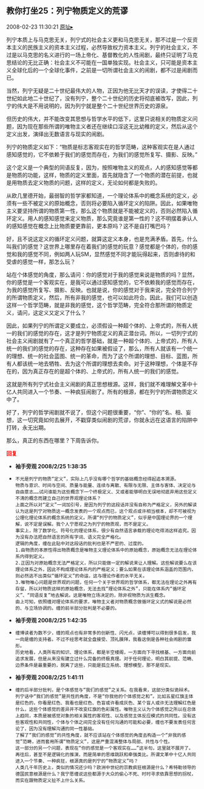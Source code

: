 ## 教你打坐25：列宁物质定义的荒谬
2008-02-23 11:30:21
[原址▸](http://www.fxgan.com/chan_time/2008_01_06/901.htm)



 列宁本质上与马克思无关，列宁式的社会主义更和马克思无关，那不过是一个反资本主义的民族主义的资本主义过程，必然导致权力资本主义。列宁的社会主义，不过是以马克思的名义进行的一场上帝化、基督教化的人性闹剧，最终只证明了马克思结论的无比正确：社会主义不可能在一国单独实现。社会主义，只可能是资本主义全球化后的一个全球化事件，之前是一切所谓社会主义的闹剧，都不过是闹剧而已。
 
 当然，列宁无疑是二十世纪最伟大的人物，正因为他无比天才的误读，才使得二十世纪如此地二十世纪了，没有列宁，整个二十世纪的历史将彻底被改写，因此，列宁的伟大是不用说明的，因为列宁就是整个二十世纪世界历史的源泉。
 
 但历史的伟大，并不能改变其思想与哲学水平的低下，这里只说相关的物质定义问题，因为现在那些所谓的唯物主义者还在继续口淫这无比幼稚的定义，然后从这个定义出发，演绎出无数语言与现实的闹剧。
 
 列宁的物质定义如下：“物质是标志客观实在的哲学范畴，这种客观实在是人通过感知感觉的，它不依赖于我们的感觉而存在，为我们的感觉所复写、摄影、反映。”
 
 这个定义是一个典型的同语反复，因为，按照唯物主义的观点，人的感知感觉等都是物质的功能，这样，物质的定义里面，首先就隐含了一个物质的潜在前提，也就是用物质去定义物质的问题，这样的定义，无论如何都是失败的。
 
 从欧几里德开始，最弱智的哲学家都知道，一个理论体系中的概念系统的定义，必须有一些不被定义的原始概念，否则将必要陷入循环定义的陷阱。因此，如果唯物主义要坚持所谓的物质第一性，那么这个物质就是不能被定义的，否则必然陷入循环定义。用人的感知感觉来定义物质，那么究竟谁是第一性的？这不明摆着承认人的感知感觉在概念上比物质要更靠前，更本原吗？这不是自打嘴巴吗？
 
 好，且不说这定义的循环定义问题，就算这定义本身，也是充满矛盾。首先，什么叫我们的感觉？这世界上哪里存在着我们的感觉的玩意？感觉都是个体的，你的感觉和我的感觉不同，例如两人玩SM，显然感觉不同才能玩得起来，否则虐待的和受虐的感觉一样，那怎么玩？
 
 站在个体感觉的角度，那么请问：你的感觉对于我的感觉来说是物质的吗？显然，你的感觉是一个客观实在，是我可以通过感知感觉的，它不依赖我的感觉而存在，为我的感觉所复写、摄影、反映。也就是说，你的感觉对于我来说，完全符合列宁的所谓物质定义，然后，所有非我的感觉，也可以如此符合。因此，我们可以创造这样一个哲学范畴，就是非我的感觉，这个哲学范畴，完全符合那所谓的物质定义，请问，这定义又定义了什么？
 
 因此，如果列宁的所谓定义要成立，必须假设一种超个体的、上帝式的，所有人统一的我们的感觉的存在，这才是列宁物质定义的真正潜台词。所以，一切列宁式的社会主义闹剧就有了一个真正的哲学基础，就是一种超个体的、上帝式的，所有人统一的我们的感觉的存在，这种存在如果被假设了，那么，所有人就该有一个统一的理想、统一的社会蓝图、统一的革命，而为了这个所谓的理想、目标、蓝图，所有人都该统一地去牺牲、去为这个所谓的理想去卖命。对于这种理想，个体是不存在的，因为真正存在的是超个体的、上帝式的，所有人统一的我们的感觉。
 
 这就是所有列宁式社会主义闹剧的真正思想根源。这样，我们就不难理解文革中十亿人共同进入一个节奏、一种疯狂闹剧了。所有的根源，都在列宁的所谓物质定义中了。
 
 好了，列宁的哲学闹剧就不说了，但这个问题很重要，“你”、“你的”名、相、妄想，这一切究竟如何去展开，不戳穿类似闹剧的荒谬，你就永远在这语言的陷阱中打转，永无出期。
 
 那么，真正的东西在哪里？下周告诉你。
 





<font color='red'>**回复**</font>


- **袖手旁观 2008/2/25 1:38:35**
- ```
  不光是列宁的物质“定义”，实际上几乎没有哪个哲学的基础概念经得起追本溯源。
  物质与意识、时间与空间、质量与能量、连续与离散、有限与无限、主体与客体、决定论与自由意志……试问谁能为这些概念下一个终极定义、又或者能够明白无误地彻底弃用这些定义不清的概念而建立自己的世界观理论体系？
  上面之所以对“定义”一词加引号，是因为列宁的这段话并没有自称为严格定义，另外的解读认为这是列宁对物质这一概念发表的一个观点而已，这个观点或许相当根本，却不可被视为公理化理论体系的概念系统的定义。所谓“列宁的物质定义”，似乎是中国理论界的一个理解，说不定是误解。我个人宁愿视之为列宁的物质观，而不是定义。
  事实上，除了数学化、符号化的理论体系，很少有自然语言承载的理论吃得消这样追究。因为没有办法把自然语言的所有字词、语义完全严格化。
  逻辑的角度，缠在此贴中对这段话的批判也是不严密的、过度的。
  1.由物质的本原性得出物质概念是唯物主义理论体系中的原始概念，原始概念无法在理论体系内得到定义。
  2.正因为对原始概念无法严格定义，所以只能做一定的解说来让人理解。这些解说要么在该理论体系之外，因此不构成理论体系内的严格定义；要么如果在该理论体系涵盖的范围内，则必然逃不出类似“循环定义”的命运，这与理论作者的水平无关。
  3.唯物唯心问题是世界观的问题，任何一个关于世界观的哲学体系，都无法在理论之外再有存留，所以对物质这样的原始概念，无法去找“理论体系之外”，只能在体系内“循环定义”、“同语反复”地去解说。这是唯物立场决定的，除非视物质为派生概念。
  由上可知，依照缠对理论体系的要求，唯物主义者对物质概念做循环定义式的解说是必然的、与立场协调的。缠的前半部分批判是不必要的。
  ```
- **袖手旁观 2008/2/25 1:42:35**
- ```
  缠博读者为数不少，缠的观点也有非常多的创新性、闪光点，读缠博可以得到很多启发，我一向是缠的支持者。不过不经思考就全盘接受、顶礼膜拜，我看这倒是各种社会闹剧的雏形。
  历史地看，人类所有的知识、理论体系，都是半空楼阁，一方面向下寻找根基、一方面向前追求发展，但是从来没有建立过什么完备的终极真理。对于任何理论，明白其前提、范畴、边界条件是最重要的，脱离了这些，只能是孤立系统、理想模型，那不是现实。
  ```
- **袖手旁观 2008/2/25 1:41:11**
- ```
  缠的后半部分批判，是个体感觉与“我们的感觉”之关系。在我看来，这部分类似诡辩术。
  列宁话中“我们的感觉”是共性的角度，不是“你我他的个体感觉之和”。比如五星红旗主体是红色的，你看是红色、我看也是红色、色盲或许看成灰色、某个盲人或许无法理解红色是什么，这些个体感觉的差异并不改变红旗的色彩属性。唯物主义认为个体感觉之所以在总体上趋同，本质是被感觉对象的相关属性的客观性、以及感觉主体反应模式的共同性。没有这些客观性和共同性，个体与个体之间完全没有任何沟通的可能和必要，缠也不要发表任何言论了，因为没有理解沟通的同一性基础。
  了解了“我们的感觉”的共性角度，就不应该站在个体感觉的角度去构造一个“非我的感觉”范畴，进而套用所谓“物质定义”，这是严重混淆整体与局部、共性与个性。
  这一部分的另一个问题，表现在“你的感觉是一个客观实在……”这半句，这里就不展开了。
  再往后，甚至不是逻辑化的推演，而是简单的思维跳跃和牵强类比。所谓文革中十亿人共同进入一个节奏、一种疯狂，根源真的是列宁的“物质定义”吗？
  人类几千年历史上，类似的情况还少吗？欧洲中世纪的宗教疯狂根源是什么？希特勒领导的德国民意根源是什么？我宁愿缠说这些都源于大众的偷心不死、时时寻求依靠思想的拐杖，而实在跟物质定义扯不上什么关系。
  ```
